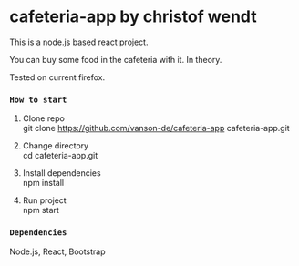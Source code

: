 # cafeteria-app by christof wendt

This is a node.js based react project.

You can buy some food in the cafeteria with it. In theory.

Tested on current firefox.

### `How to start`
1. Clone repo <br>
git clone https://github.com/vanson-de/cafeteria-app cafeteria-app.git

2. Change directory <br>
cd cafeteria-app.git

3. Install dependencies <br>
npm install

4. Run project <br>
npm start

### `Dependencies`
Node.js, React, Bootstrap
